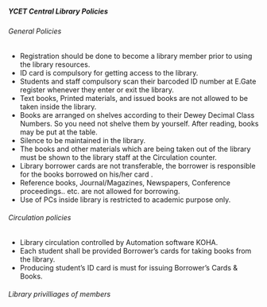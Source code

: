 ##### YCET Central Library Policies



###### General Policies

- Registration should be done to become a library member prior to using the library resources.
- ID card is compulsory for getting access to the library.
- Students and staff compulsory scan their barcoded ID number at E.Gate register whenever they    enter or exit the library.
- Text books, Printed materials, and issued books are not allowed to be taken inside the library.
- Books are arranged on shelves according to their Dewey Decimal Class Numbers. So you need not shelve them by yourself. After reading, books may be put at the table.
- Silence to be maintained in the library.
- The books and other materials which are being taken out of the library must be shown to the  library staff at the Circulation counter.
- Library borrower cards are not transferable, the borrower is responsible for the books borrowed on his/her card .
- Reference books, Journal/Magazines, Newspapers, Conference proceedings.. etc. are not allowed for borrowing.
- Use of PCs inside library is restricted to academic purpose only.

###### Circulation policies
- Library circulation controlled by Automation software KOHA.
- Each student shall be provided Borrower’s cards for taking books from the library.
- Producing student’s ID card is must for issuing Borrower’s Cards & Books.
 
###### Library privilliages of members 
#
#

